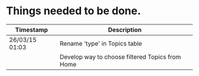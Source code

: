 # Things needed to be done.

Timestamp | Description
--------- | -------------------- 
26/03/15 01:03	| Rename 'type' in Topics table	
		| Develop way to choose filtered Topics from Home 

